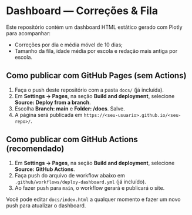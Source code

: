 # Dashboard — Correções & Fila

Este repositório contém um dashboard HTML estático gerado com Plotly para acompanhar:
- Correções por dia e média móvel de 10 dias;
- Tamanho da fila, idade média por escola e redação mais antiga por escola.

## Como publicar com GitHub Pages (sem Actions)
1. Faça o push deste repositório com a pasta `docs/` (já incluída).
2. Em **Settings → Pages**, na seção **Build and deployment**, selecione **Source: Deploy from a branch**.
3. Escolha **Branch: main** e **Folder: /docs**. Salve.
4. A página será publicada em `https://<seu-usuario>.github.io/<seu-repo>/`.

## Como publicar com GitHub Actions (recomendado)
1. Em **Settings → Pages**, na seção **Build and deployment**, selecione **Source: GitHub Actions**.
2. Faça push do arquivo de workflow abaixo em `.github/workflows/deploy-dashboard.yml` (já incluído).
3. Ao fazer push para `main`, o workflow gerará e publicará o site.

Você pode editar `docs/index.html` a qualquer momento e fazer um novo push para atualizar o dashboard.
